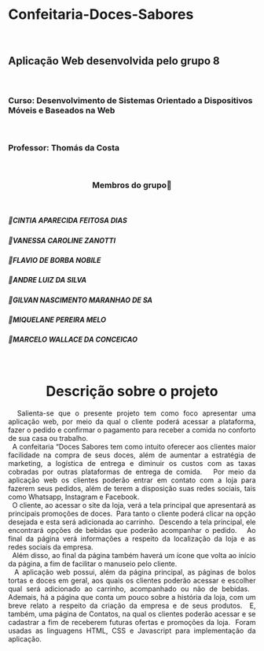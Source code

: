 <h1> Confeitaria-Doces-Sabores</h1>
</br>
<h2>Aplicação Web desenvolvida pelo grupo 8</h2>
</br>
<h3>Curso: Desenvolvimento de Sistemas Orientado a Dispositivos Móveis e Baseados na Web</h3>
</br>
<h3>Professor:&nbsp;Thomás da Costa</h3>
</br>
<h3 align="center"> 
	Membros do grupo🚀
</h3>
</br>
  <h5>📌CINTIA APARECIDA FEITOSA DIAS</h5>
  <h5>📌VANESSA CAROLINE ZANOTTI</h5>
  <h5>📌FLAVIO DE BORBA NOBILE</h5>
  <h5>📌ANDRE LUIZ DA SILVA</h5>
  <h5>📌GILVAN NASCIMENTO MARANHAO DE SA</h5>
  <h5>📌MIQUELANE PEREIRA MELO</h5>
  <h5>📌MARCELO WALLACE DA CONCEICAO</h5>
  
</br>
<h1 align="center">Descrição sobre o projeto</h1>

<p align="justify">
&nbsp;&nbsp;Salienta-se que o presente projeto tem como foco apresentar uma aplicação web, por meio da qual o cliente poderá acessar a plataforma, fazer o pedido e confirmar o pagamento para receber a comida no conforto de sua casa ou trabalho.</br>
&nbsp;&nbsp;A confeitaria “Doces Sabores tem como intuito oferecer aos clientes maior facilidade na compra de seus doces, além de aumentar a estratégia de marketing, a logística de entrega e diminuir os custos com as taxas cobradas por outras plataformas de entrega de comida. &nbsp; Por meio da aplicação web os clientes poderão entrar em contato com a loja para fazerem seus pedidos, além de terem a disposição suas redes sociais, tais como Whatsapp, Instagram e Facebook.</br>
&nbsp;&nbsp;O cliente, ao acessar o site da loja, verá a tela principal que apresentará as principais promoções de doces.  &nbsp;Para tanto o cliente poderá clicar na opção desejada e esta será adicionada ao carrinho.  &nbsp;Descendo a tela principal, ele encontrará opções de bebidas que poderão acompanhar o pedido.  &nbsp; Ao final da página verá informações a respeito da localização da loja e as redes sociais da empresa.</br>
&nbsp;&nbsp;Além disso, ao final da página também haverá um ícone que volta ao início da página, a fim de facilitar o manuseio pelo cliente.</br>
&nbsp;&nbsp;A aplicação web possui, além da página principal, as páginas de bolos tortas e doces em geral, aos quais os clientes poderão acessar e escolher qual será adicionado ao carrinho, acompanhado ou não de bebidas.  &nbsp; Ademais, há a página que conta um pouco sobre a história da loja, com um breve relato a respeito da criação da empresa e de seus produtos.  &nbsp;E, também, uma página de Contatos, na qual os clientes poderão acessar e se cadastrar a fim de receberem futuras ofertas e promoções da loja.
 &nbsp;Foram usadas as linguagens HTML, CSS e Javascript para implementação da aplicação.
</p>
